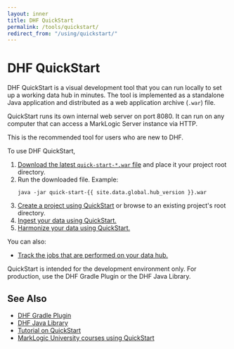 ```yaml
---
layout: inner
title: DHF QuickStart
permalink: /tools/quickstart/
redirect_from: "/using/quickstart/"
---
```


# DHF QuickStart

DHF QuickStart is a visual development tool that you can run locally to set up a working data hub in minutes. The tool is implemented as a standalone Java application and distributed as a web application archive (`.war`) file.

QuickStart runs its own internal web server on port 8080. It can run on any computer that can access a MarkLogic Server instance via HTTP.

<!-- To use a different port, .... -->


This is the recommended tool for users who are new to DHF.

To use DHF QuickStart,
1. [Download the latest `quick-start-*.war` file](https://github.com/marklogic/marklogic-data-hub/releases/) and place it your project root directory.
1. Run the downloaded file. Example:
    ```
    java -jar quick-start-{{ site.data.global.hub_version }}.war
    ```
1. [Create a project using QuickStart]({{site.baseurl}}/project/quickstart/) or browse to an existing project's root directory.
1. [Ingest your data using QuickStart.]({{site.baseurl}}/ingest/quickstart/)
1. [Harmonize your data using QuickStart.]({{site.baseurl}}/harmonize/quickstart/)

You can also:
- [Track the jobs that are performed on your data hub.]({{site.baseurl}}/maintain/jobs-traces/)

QuickStart is intended for the development environment only. For production, use the DHF Gradle Plugin or the DHF Java Library.


## See Also
- [DHF Gradle Plugin]({{site.baseurl}}/tools/gradle-plugin/)
- [DHF Java Library]({{site.baseurl}}/javadocs/)
- [Tutorial on QuickStart]({{site.baseurl}}/tutorial/)
- [MarkLogic University courses using QuickStart](https://www.marklogic.com/?s=quickstart)
